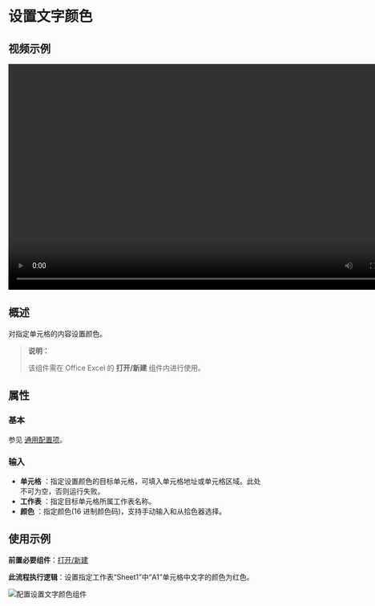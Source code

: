 # 设置文字颜色

## 视频示例

<video controls height='450px' width='800px' src="https://encooacademy.oss-cn-shanghai.aliyuncs.com/activity/SetTextColor.mp4"></video>

## 概述

对指定单元格的内容设置颜色。

> **说明：**
>
> 该组件需在 Office Excel 的 **打开/新建** 组件内进行使用。

## 属性

### 基本

参见 [通用配置项](../../Appendix/CommonConfigurationItems.md)。

### 输入

- **单元格** ：指定设置颜色的目标单元格，可填入单元格地址或单元格区域。此处不可为空，否则运行失败。
- **工作表** ：指定目标单元格所属工作表名称。
- **颜色** ：指定颜色(16 进制颜色码)，支持手动输入和从拾色器选择。

## 使用示例

**前置必要组件**：[打开/新建](../OfficeExcel/OpenExcel.md)

**此流程执行逻辑**：设置指定工作表“Sheet1”中“A1”单元格中文字的颜色为红色。

![配置设置文字颜色组件](https://docimages.blob.core.chinacloudapi.cn/images/Activities/SetTextColor3.png)
